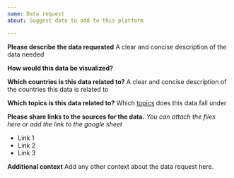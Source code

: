 ```yaml
---
name: Data request
about: Suggest data to add to this platform

---
```


**Please describe the data requested**
A clear and concise description of the data needed

**How would this data be visualized?**


**Which countries is this data related to?**
A clear and concise description of the countries this data is related to

**Which topics is this data related to?**
Which [topics](https://takwimu.africa/) does this data fall under

**Please share links to the sources for the data.**
*You can attach the files here or add the link to the google sheet*
- Link 1
- Link 2
- Link 3

**Additional context**
Add any other context about the data request here.